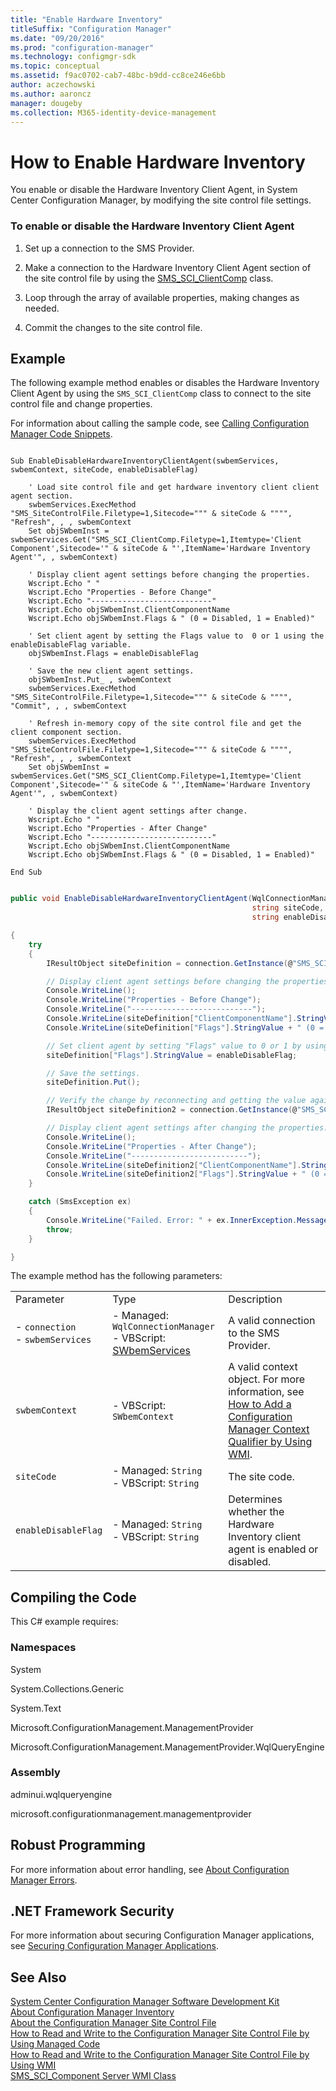 ```yaml
---
title: "Enable Hardware Inventory"
titleSuffix: "Configuration Manager"
ms.date: "09/20/2016"
ms.prod: "configuration-manager"
ms.technology: configmgr-sdk
ms.topic: conceptual
ms.assetid: f9ac0702-cab7-48bc-b9dd-cc8ce246e6bb
author: aczechowski
ms.author: aaroncz
manager: dougeby
ms.collection: M365-identity-device-management
---
```

# How to Enable Hardware Inventory
You enable or disable the Hardware Inventory Client Agent, in System Center Configuration Manager, by modifying the site control file settings.  

### To enable or disable the Hardware Inventory Client Agent  

1.  Set up a connection to the SMS Provider.  

2.  Make a connection to the Hardware Inventory Client Agent section of the site control file by using the [SMS_SCI_ClientComp](../../../../develop/reference/core/servers/configure/sms_sci_clientcomp-server-wmi-class.md) class.  

3.  Loop through the array of available properties, making changes as needed.  

4.  Commit the changes to the site control file.  

## Example  
 The following example method enables or disables the Hardware Inventory Client Agent by using the `SMS_SCI_ClientComp` class to connect to the site control file and change properties.  

 For information about calling the sample code, see [Calling Configuration Manager Code Snippets](../../../../develop/core/understand/calling-code-snippets.md).  

```vbs  

Sub EnableDisableHardwareInventoryClientAgent(swbemServices, swbemContext, siteCode, enableDisableFlag)  

    ' Load site control file and get hardware inventory client client agent section.  
    swbemServices.ExecMethod "SMS_SiteControlFile.Filetype=1,Sitecode=""" & siteCode & """", "Refresh", , , swbemContext  
    Set objSWbemInst = swbemServices.Get("SMS_SCI_ClientComp.Filetype=1,Itemtype='Client Component',Sitecode='" & siteCode & "',ItemName='Hardware Inventory Agent'", , swbemContext)  

    ' Display client agent settings before changing the properties.  
    Wscript.Echo " "  
    Wscript.Echo "Properties - Before Change"  
    Wscript.Echo "---------------------------"  
    Wscript.Echo objSWbemInst.ClientComponentName  
    Wscript.Echo objSWbemInst.Flags & " (0 = Disabled, 1 = Enabled)"  

    ' Set client agent by setting the Flags value to  0 or 1 using the enableDisableFlag variable.  
    objSWbemInst.Flags = enableDisableFlag  

    ' Save the new client agent settings.  
    objSWbemInst.Put_ , swbemContext  
    swbemServices.ExecMethod "SMS_SiteControlFile.Filetype=1,Sitecode=""" & siteCode & """", "Commit", , , swbemContext  

    ' Refresh in-memory copy of the site control file and get the client component section.  
    swbemServices.ExecMethod "SMS_SiteControlFile.Filetype=1,Sitecode=""" & siteCode & """", "Refresh", , , swbemContext  
    Set objSWbemInst = swbemServices.Get("SMS_SCI_ClientComp.Filetype=1,Itemtype='Client Component',Sitecode='" & siteCode & "',ItemName='Hardware Inventory Agent'", , swbemContext)  

    ' Display the client agent settings after change.  
    Wscript.Echo " "  
    Wscript.Echo "Properties - After Change"  
    Wscript.Echo "---------------------------"  
    Wscript.Echo objSWbemInst.ClientComponentName  
    Wscript.Echo objSWbemInst.Flags & " (0 = Disabled, 1 = Enabled)"  

End Sub  

```  

```c#  

public void EnableDisableHardwareInventoryClientAgent(WqlConnectionManager connection,  
                                                      string siteCode,                                              
                                                      string enableDisableFlag)  

{  
    try  
    {  
        IResultObject siteDefinition = connection.GetInstance(@"SMS_SCI_ClientComp.FileType=1,ItemType='Client Component',SiteCode='" + siteCode + "',ItemName='Hardware Inventory Agent'");  

        // Display client agent settings before changing the properties.  
        Console.WriteLine();  
        Console.WriteLine("Properties - Before Change");  
        Console.WriteLine("---------------------------");  
        Console.WriteLine(siteDefinition["ClientComponentName"].StringValue);  
        Console.WriteLine(siteDefinition["Flags"].StringValue + " (0 = Disabled, 1 = Enabled)");  

        // Set client agent by setting "Flags" value to 0 or 1 by using the enableDisableFlag variable.  
        siteDefinition["Flags"].StringValue = enableDisableFlag;  

        // Save the settings.  
        siteDefinition.Put();  

        // Verify the change by reconnecting and getting the value again.  
        IResultObject siteDefinition2 = connection.GetInstance(@"SMS_SCI_ClientComp.FileType=1,ItemType='Client Component',SiteCode='" + siteCode + "',ItemName='Hardware Inventory Agent'");  

        // Display client agent settings after changing the properties.  
        Console.WriteLine();  
        Console.WriteLine("Properties - After Change");  
        Console.WriteLine("--------------------------");  
        Console.WriteLine(siteDefinition2["ClientComponentName"].StringValue);  
        Console.WriteLine(siteDefinition2["Flags"].StringValue + " (0 = Disabled, 1 = Enabled)");  
    }  

    catch (SmsException ex)  
    {  
        Console.WriteLine("Failed. Error: " + ex.InnerException.Message);  
        throw;  
    }  

}  

```  

 The example method has the following parameters:  

||||  
|-|-|-|  
|Parameter|Type|Description|  
|-   `connection`<br />-   `swbemServices`|-   Managed: `WqlConnectionManager`<br />-   VBScript: [SWbemServices](https://msdn.microsoft.com/library/aa393854.aspx)|A valid connection to the SMS Provider.|  
|`swbemContext`|-   VBScript: `SWbemContext`|A valid context object. For more information, see [How to Add a Configuration Manager Context Qualifier by Using WMI](../../../../develop/core/understand/how-to-add-a-configuration-manager-context-qualifier-by-using-wmi.md).|  
|`siteCode`|-   Managed: `String`<br />-   VBScript: `String`|The site code.|  
|`enableDisableFlag`|-   Managed: `String`<br />-   VBScript: `String`|Determines whether the Hardware Inventory client agent is enabled or disabled.|  

## Compiling the Code  
 This C# example requires:  

### Namespaces  
 System  

 System.Collections.Generic  

 System.Text  

 Microsoft.ConfigurationManagement.ManagementProvider  

 Microsoft.ConfigurationManagement.ManagementProvider.WqlQueryEngine  

### Assembly  
 adminui.wqlqueryengine  

 microsoft.configurationmanagement.managementprovider  

## Robust Programming  
 For more information about error handling, see [About Configuration Manager Errors](../../../../develop/core/understand/about-configuration-manager-errors.md).  

## .NET Framework Security  
 For more information about securing Configuration Manager applications, see [Securing Configuration Manager Applications](../../../../develop/core/understand/securing-configuration-manager-applications.md).  

## See Also  
 [System Center Configuration Manager Software Development Kit](../../../../develop/core/misc/system-center-configuration-manager-sdk.md)   
 [About Configuration Manager Inventory](../../../../develop/core/clients/inventory/about-configuration-manager-inventory.md)   
 [About the Configuration Manager Site Control File](../../../../develop/core/understand/about-the-configuration-manager-site-control-file.md)   
 [How to Read and Write to the Configuration Manager Site Control File by Using Managed Code](../../../../develop/core/understand/how-to-read-and-write-to-the-site-control-file-by-using-managed-code.md)   
 [How to Read and Write to the Configuration Manager Site Control File by Using WMI](../../../../develop/core/understand/how-to-read-and-write-to-the-site-control-file-by-using-wmi.md)   
 [SMS_SCI_Component Server WMI Class](../../../../develop/reference/core/servers/configure/sms_sci_component-server-wmi-class.md)
